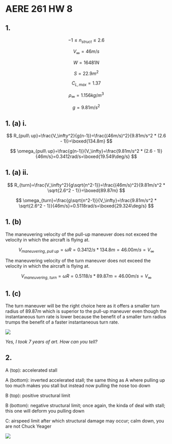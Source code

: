# AERE 261 HW 8

## 1.

$$
-1\leq n_{struct}\leq 2.6
$$

$$
V_\infty=46m/s
$$

$$
W=16481N
$$

$$
S=22.9m^2
$$

$$
C_{L,max}=1.37
$$

$$
\rho_\infty=1.156kg/m^3
$$

$$
g=9.81m/s^2
$$

## 1. (a) i.

$$
R_{pull\ up}=\frac{V_\infty^2}{g(n-1)}=\frac{(46m/s)^2}{9.81m/s^2 * (2.6 - 1)}=\boxed{134.8m}
$$

$$
\omega_{pull\ up}=\frac{g(n-1)}{V_\infty}=\frac{9.81m/s^2 * (2.6 - 1)}{46m/s}=0.3412rad/s=\boxed{19.549\deg/s}
$$

## 1. (a) ii.

$$
R_{turn}=\frac{V_\infty^2}{g\sqrt{n^2-1}}=\frac{(46m/s)^2}{9.81m/s^2 * \sqrt{2.6^2 - 1}}=\boxed{89.87m}
$$

$$
\omega_{turn}=\frac{g\sqrt{n^2-1}}{V_\infty}=\frac{9.81m/s^2 * \sqrt{2.6^2 - 1}}{46m/s}=0.5118rad/s=\boxed{29.324\deg/s}
$$

## 1. (b)

The maneuvering velocity of the pull-up maneuver does not exceed the velocity in which the aircraft is flying at.

$$
V_{maneuvering,\ pull\ up}=\omega R=0.3412/s * 134.8m=46.00m/s=V_\infty
$$

The maneuvering velocity of the turn maneuver does not exceed the velocity in which the aircraft is flying at.

$$
V_{maneuvering,\ turn}=\omega R=0.5118/s * 89.87m=46.00m/s=V_\infty
$$

## 1. (c)

The turn maneuver will be the right choice here as it offers a smaller turn radius of $89.87m$ which is superior to the pull-up maneuver even though the instantaneous turn rate is lower because the benefit of a smaller turn radius trumps the benefit of a faster instantaneous turn rate.

![](https://i.imgur.com/UE7wYrm.png)

_Yes, I took 7 years of art. How can you tell?_

## 2.

A (top): accelerated stall

A (bottom): inverted accelerated stall; the same thing as A where pulling up too much makes you stall but instead now pulling the nose too down

B (top): positive structural limit

B (bottom): negative structural limit; once again, the kinda of deal with stall; this one will deform you pulling down

C: airspeed limit after which structural damage may occur; calm down, you are not Chuck Yeager

![](https://i.imgur.com/RY2veK7.png)
